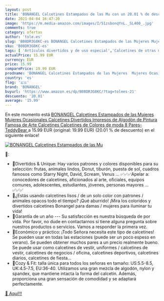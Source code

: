 ```yaml
---
layout: post
title: 'BONANGEL Calcetines Estampados de las Mu con un 20.01 % de descuento'
date: 2021-04-04 16:47:20
image: 'https://m.media-amazon.com/images/I/51zsbonqYnL._SL400_.jpg'
comments: true
category: ofertas
author: 'tole.es'
slug: 'B08DR3G8KC-es BONANGEL Calcetines Estampados de las Mujeres Mujeres...'
sku: 'B08DR3G8KC-es'
tags: [ 'Artículos divertidos y de uso especial','Calcetines de otras marcas','Ropa','Ropa y accesorios divertidos','bonangel','famosa', ]
actualPrice: 15.99 EUR
currency: EUR
price: 15.99
comparePrice: 19.99 EUR
prodname: 'BONANGEL Calcetines Estampados de las Mujeres  Mujeres Ocasionales Calcetines Divertidos Impresos de Algodón de Pintura Famosa de Arte Calcetines  Calcetines de Colores de moda  8 Pares-TeddyBear '
country: 'es'
flag: '🇪🇸'
brand: 'BONANGEL'
buyurl: 'https://www.amazon.es/dp/B08DR3G8KC/?tag=tolees-21'
descuento: '20.01'
average: '15.99'
---
```


En este momento está [BONANGEL Calcetines Estampados de las Mujeres  Mujeres Ocasionales Calcetines Divertidos Impresos de Algodón de Pintura Famosa de Arte Calcetines  Calcetines de Colores de moda  8 Pares-TeddyBear ](https://www.amazon.es/dp/B08DR3G8KC/?tag=tolees-21) a 15.99 EUR (original: 19.99 EUR) (20.01 %  de descuento) en el siguiente enlace!

[![BONANGEL Calcetines Estampados de las Mu](https://m.media-amazon.com/images/I/51zsbonqYnL._SL400_.jpg)](https://www.amazon.es/dp/B08DR3G8KC/?tag=tolees-21)

🔎:

- 🌸Divertidos & Unique: Hay varios patrones y colores disponibles para su selección: frutas, animales lindos, Donut, tiburón, puesta de sol, cuadros famosos como Starry Night, David, Scream, Venus ... ✅✅✅Apelar a: conocedores de calcetines, aficionados al arte, oficiales, equipos comunes, adolescentes, estudiantes, jóvenes, personas mayores ... ✅✅✅
- 🌸¿Estás usando calcetines lisos / de un solo color con patrones / animales opacos todo el tiempo? ¡Qué aburrido! ¡Mira los coloridos y divertidos calcetines Bonangel para damas / mujeres para iluminar tu vida!
- 🌸Garantía de un año --- Su satisfacción es nuestra búsqueda de por vida. Por favor, no dude en contactarnos si tiene alguna pregunta sobre nuestros productos o servicios. Vamos a responder la primera vez.
- 🌸Económico y práctico: ¡Todo Señora necesita este tipo de calcetines! Se pueden usar en todas las estaciones (puede ser un poco espeso en verano). Se pueden obtener muchos pares a un precio realmente bueno. Se puede usar como calcetines de vestir, uniformes / calcetines de vestir, calcetines de negocios / oficina, calcetines deportivos, calcetines diarios, calcetines de fiesta...
- 🌸Cozy & Fit: talla única para todos los señoras en tamaño: US:5.5-8.5, UK:4.5-7.5, EU:36-40. Utilizamos una gran mezcla de algodón, nylon y spandex, que mantiene intacta la forma del calcetín. Además, proporciona una gran sensación de comodidad y se adaptará perfectamente.

[🛒 Aquí!!!](https://www.amazon.es/dp/B08DR3G8KC/?tag=tolees-21)
